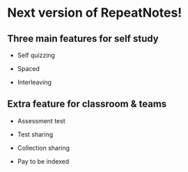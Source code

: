 # Next version of RepeatNotes!

## Three main features for self study

- Self quizzing

- Spaced

- Interleaving

## Extra feature for classroom & teams

- Assessment test

- Test sharing

- Collection sharing

- Pay to be indexed

